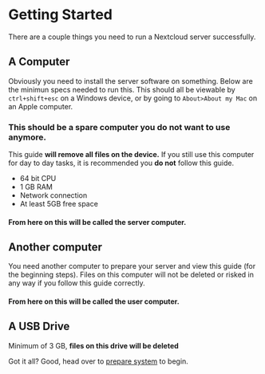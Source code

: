 # Getting Started

There are a couple things you need to run a Nextcloud server successfully.  

## A Computer

Obviously you need to install the server software on something. Below are the minimun specs needed to run this.  This should all be viewable by `ctrl+shift+esc` on a Windows device, or by going to `About>About my Mac` on an Apple computer.  

### **This should be a spare computer you do not want to use anymore.**

This guide **will remove all files on the device.**  If you still use this computer for day to day tasks, it is recommended you **do not** follow this guide.  

- 64 bit CPU
- 1 GB RAM
- Network connection
- At least 5GB free space

#### From here on this will be called the **server computer.**


## Another computer

You need another computer to prepare your server and view this guide (for the beginning steps).  Files on this computer will not be deleted or risked in any way if you follow this guide correctly.

#### From here on this will be called the **user computer.**

## A USB Drive
Minimum of 3 GB, **files on this drive will be deleted**


Got it all? Good, head over to [prepare system](prepare-system.md) to begin.


